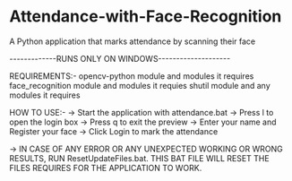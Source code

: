 # Attendance-with-Face-Recognition
A Python application that marks attendance by scanning their face

-------------RUNS ONLY ON WINDOWS--------------------

REQUIREMENTS:-
opencv-python module and modules it requires
face_recognition module and modules it requies
shutil module and any modules it requires

HOW TO USE:-
-> Start the application with attendance.bat
-> Press l to open the login box
-> Press q to exit the preview
-> Enter your name and Register your face
-> Click Login to mark the attendance

-> IN CASE OF ANY ERROR OR ANY UNEXPECTED WORKING OR WRONG RESULTS, RUN ResetUpdateFiles.bat. THIS BAT FILE WILL RESET THE FILES REQUIRES FOR THE APPLICATION TO WORK.
